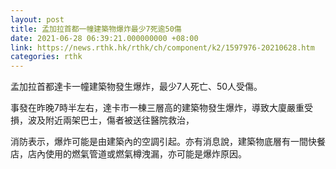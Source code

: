 ```yaml
---
layout: post
title: 孟加拉首都一幢建築物爆炸最少7死逾50傷
date: 2021-06-28 06:39:21.000000000 +08:00
link: https://news.rthk.hk/rthk/ch/component/k2/1597976-20210628.htm
categories: rthk
---
```


孟加拉首都達卡一幢建築物發生爆炸，最少7人死亡、50人受傷。

事發在昨晚7時半左右，達卡市一棟三層高的建築物發生爆炸，導致大廈嚴重受損，波及附近兩架巴士，傷者被送往醫院救治，

消防表示，爆炸可能是由建築內的空調引起。亦有消息說，建築物底層有一間快餐店，店內使用的燃氣管道或燃氣樽洩漏，亦可能是爆炸原因。
